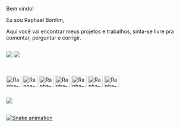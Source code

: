 Bem vindo!

Eu sou Raphael Bonfim,

Aqui você vai encontrar meus projetos e trabalhos, sinta-se livre pra comentar, perguntar e corrigir. 

##

<div style="display : inline_block>
  <a href="https://github.com/raphaelbonfim">
    <img heigth="180em" src="https://github-readme-stats.vercel.app/api?username=raphaelbonfim&show_icons=true&theme=chartreuse-dark"/>
    <img heigth="180em" src="https://github-readme-stats.vercel.app/api/top-langs/?username=raphaelbonfim&layout=compact&langs_count=8&theme=chartreuse-dark"/>
</div>

##

<div style="display : inline_block"><br>
  <img align="center" alt="Rapha-C#" height="30" width='40' src="https://cdn.jsdelivr.net/gh/devicons/devicon@latest/icons/csharp/csharp-original.svg"/>      
  <img align="center" alt="Rapha-C#" height="30" width='40' src="https://cdn.jsdelivr.net/gh/devicons/devicon@latest/icons/dotnetcore/dotnetcore-original.svg" />
          
  <img align="center" alt="Rapha-C#" height="30" width='40' src="https://cdn.jsdelivr.net/gh/devicons/devicon@latest/icons/microsoftsqlserver/microsoftsqlserver-original.svg" />          
  <img align="center" alt="Rapha-C#" height="30" width='40' src="https://cdn.jsdelivr.net/gh/devicons/devicon@latest/icons/docker/docker-original-wordmark.svg"/>  
  <img align="center" alt="Rapha-C#" height="30" width='40'  src="https://cdn.jsdelivr.net/gh/devicons/devicon@latest/icons/html5/html5-original.svg" />  
  <img align="center" alt="Rapha-C#" height="30" width='40' src="https://cdn.jsdelivr.net/gh/devicons/devicon@latest/icons/javascript/javascript-original.svg" />  
  <img align="center" alt="Rapha-C#" height="30" width='40'  src="https://cdn.jsdelivr.net/gh/devicons/devicon@latest/icons/css3/css3-original.svg" />          
</div>

##

<div>
    <a href = "https://www.linkedin.com/in/raphael-bonfim-fernandes/"> <img src = "https://img.shields.io/badge/LinkedIn-0077B5?style=for-the-badge&logo=linkedin&logoColor=white"/>      
</div>

##
      
![Snake animation](https://github.com/raphaelbonfim/raphaelbonfim/blob/output/github-contribution-grid-snake.svg)

            
          
